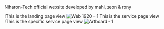 Niharon-Tech official website
developed by mahi, zeon & rony

!This is the landing page view
![Web 1920 – 1](https://user-images.githubusercontent.com/73699852/154981446-95d524cf-8ddb-45af-bd31-2a9120e68cb4.png)
This is the service page view
!This is the specific service page view
![Artboard – 1](https://user-images.githubusercontent.com/73699852/155038521-a5efbfd2-01b6-458c-945e-8bdedcfa61e6.png)
